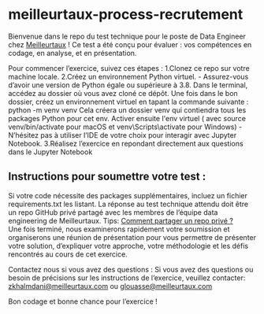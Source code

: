 # meilleurtaux-process-recrutement


Bienvenue dans le repo du test technique pour le poste de Data Engineer chez [Meilleurtaux](https://www.meilleurtaux.com/)  ! 
Ce test a été conçu pour évaluer : 
vos compétences en codage, 
en analyse,
et en présentation.


Pour commencer l’exercice, suivez ces étapes :
1.Clonez ce repo sur votre machine locale.
2.Créez un environnement Python virtuel. 
	- Assurez-vous d’avoir une version de Python égale ou supérieure à 3.8. Dans le terminal, accédez au dossier où vous avez cloné ce dépôt. Une fois dans le bon dossier, créez un environnement virtuel en tapant la commande suivante :  python -m venv venv Cela créera un dossier venv qui contiendra tous les packages Python pour cet env. Activer ensuite l'env virtuel ( avec source venv/bin/activate pour macOS et venv\Scripts\activate pour Windows) 
	- N’hésitez pas à utiliser l’IDE de votre choix pour interagir avec Jupyter Notebook.
3.Réalisez l’exercice en repondant directement aux questions dans le Jupyter Notebook


## Instructions pour soumettre votre test : 
Si votre code nécessite des packages supplémentaires, incluez un fichier requirements.txt les listant.
La réponse au test technique attendu doit être un repo GitHub privé partagé avec les membres de l’équipe data engineering de Meilleurtaux. Tips: [Comment partager un repo privé ?](https://docs.github.com/fr/account-and-profile/setting-up-and-managing-your-personal-account-on-github/managing-access-to-your-personal-repositories/inviting-collaborators-to-a-personal-repository)  
Une fois terminé, nous examinerons rapidement votre soumission et organiserons une réunion de présentation pour vous permettre de présenter votre solution, d’expliquer votre approche, votre méthodologie et les défis rencontrés au cours de cet exercice.

Contactez nous si vous avez des questions :
Si vous avez des questions ou besoin de précisions sur les instructions de l’exercice, veuillez contacter: zkhalmdani@meilleurtaux.com ou glouasse@meilleurtaux.com

Bon codage et bonne chance pour l’exercice !


